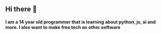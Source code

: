 ## Hi there 👋
<h4>I am a 14 year old programmer that is learning about python, js, ai and more. I also want to make free tech an other software</h4>

<!--
**kokorocks/kokorocks** is a ✨ _special_ ✨ repository because its `README.md` (this file) appears on your GitHub profile.

Here are some ideas to get you started:

- 🔭 I’m currently working on ...
- 🌱 I’m currently learning more and more about coding
- 👯 I’m looking to collaborate on bhgstudios with EliasElliotson
- 🤔 I’m looking for help with ...
- 💬 Ask me about ...
- 📫 How to reach me: ...
- 😄 Pronouns: ...
- ⚡ Fun fact: ...
-->
